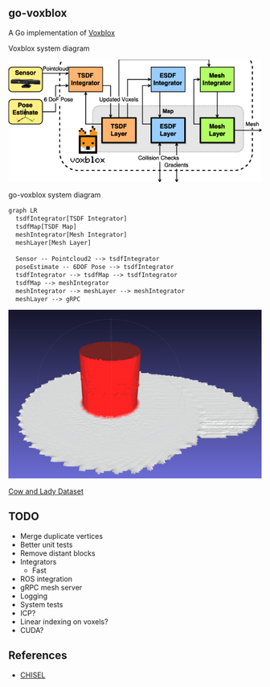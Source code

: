 go-voxblox
---

A Go implementation of [Voxblox](https://github.com/ethz-asl/voxblox)

Voxblox system diagram

![System Diagram](.readme/system-diagram.png)

go-voxblox system diagram

```mermaid
graph LR
  tsdfIntegrator[TSDF Integrator]
  tsdfMap[TSDF Map]
  meshIntegrator[Mesh Integrator]
  meshLayer[Mesh Layer]

  Sensor -- Pointcloud2 --> tsdfIntegrator
  poseEstimate -- 6DOF Pose --> tsdfIntegrator
  tsdfIntegrator --> tsdfMap --> tsdfIntegrator
  tsdfMap --> meshIntegrator
  meshIntegrator --> meshLayer --> meshIntegrator
  meshLayer --> gRPC 
```

![Unit Test Cylinder](.readme/cylinder-mesh.png)

[Cow and Lady Dataset](https://projects.asl.ethz.ch/datasets/doku.php?id=iros2017/)


## TODO

* Merge duplicate vertices
* Better unit tests
* Remove distant blocks
* Integrators
    * Fast
* ROS integration
* gRPC mesh server
* Logging
* System tests
* ICP?
* Linear indexing on voxels?
* CUDA?

## References

* [CHISEL](http://www.roboticsproceedings.org/rss11/p40.pdf)

